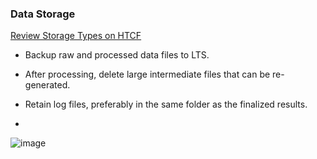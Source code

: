 ### Data Storage
[Review Storage Types on HTCF](https://htcf.wustl.edu/docs/storage/)
- Backup raw and processed data files to LTS. 
- After processing, delete large intermediate files that can be re-generated.
- Retain log files, preferably in the same folder as the finalized results.

- 
![image](https://github.com/user-attachments/assets/4fd5cbe9-41bb-4496-bc35-f4ed1be819ee)
